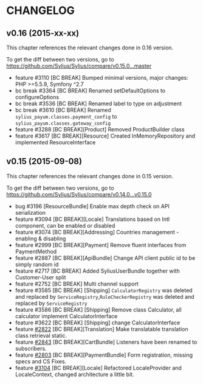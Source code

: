 CHANGELOG
=========

## v0.16 (2015-xx-xx)

This chapter references the relevant changes done in 0.16 version.

To get the diff between two versions, go to https://github.com/Sylius/Sylius/compare/v0.15.0...master

 * feature #3110 [BC BREAK] Bumped minimal versions, major changes: PHP >=5.5.9, Symfony ^2.7
 * bc break #3364 [BC BREAK] Renamed setDefaultOptions to configureOptions
 * bc break #3536 [BC BREAK] Renamed label to type on adjustment
 * bc break #3610 [BC BREAK] Renamed `sylius_payum.classes.payment_config` to `sylius_payum.classes.gateway_config`
 * feature #3288 [BC BREAK][Product] Removed ProductBuilder class
 * feature #3617 [BC BREAK][Resource] Created InMemoryRepository and implemented ResourceInterface

## v0.15 (2015-09-08)

This chapter references the relevant changes done in 0.15 version.

To get the diff between two versions, go to https://github.com/Sylius/Sylius/compare/v0.14.0...v0.15.0

 * bug #3196 [ResourceBundle] Enable max depth check on API serialization
 * feature #3094 [BC BREAK][Locale] Translations based on Intl component, can be enabled or disabled
 * feature #3074 [BC BREAK][Addressing] Countries management - enabling & disabling
 * feature #2999 [BC BREAK][Payment] Remove fluent interfaces from PaymentMethod
 * feature #2887 [BC BREAK][ApiBundle] Change API client public id to be simply random id
 * feature #2717 [BC BREAK] Added SyliusUserBundle together with Customer-User split
 * feature #2752 [BC BREAK] Multi channel support
 * feature #3585 [BC BREAK] [Shipping] `CalculatorRegistry` was deleted and replaced by `ServiceRegistry`,`RuleCheckerRegistry` was deleted and replaced by `ServiceRegistry`
 * feature #3586 [BC BREAK] [Shipping] Remove class Calculator, all calculator implement CalculatorInterface
 * feature #3622 [BC BREAK] [Shipping] change CalculatorInterface
 * feature [#2822](https://github.com/Sylius/Sylius/pull/2717) [BC BREAK][Translation] Make translatable translation class retrieval static.
 * feature [#2843](https://github.com/Sylius/Sylius/pull/2843) [BC BREAK][CartBundle] Listeners have been renamed to subscribers.
 * feature [#2803](https://github.com/Sylius/Sylius/pull/2803) [BC BREAK][PaymentBundle] Form registration, missing specs and CS Fixes.
 * feature [#3104](https://github.com/Sylius/Sylius/pull/3104) [BC BREAK][Locale] Refactored LocaleProvider and LocaleContext, changed architecture a little bit.
